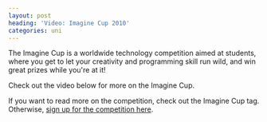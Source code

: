 ```yaml
---
layout: post
heading: 'Video: Imagine Cup 2010'
categories: uni
---
```


The Imagine Cup is a worldwide technology competition aimed at students, where you get to let your creativity and programming skill run wild, and win great prizes while you're at it!

Check out the video below for more on the Imagine Cup.

If you want to read more on the competition, check out the Imagine Cup tag. Otherwise, [sign up for the competition here](http://bit.ly/ICRMSP08).
